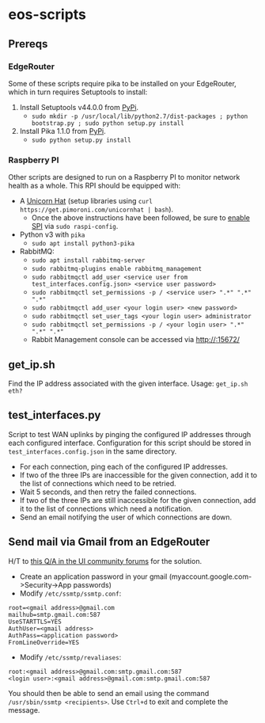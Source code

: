 # eos-scripts
## Prereqs
### EdgeRouter
Some of these scripts require pika to be installed on your EdgeRouter, which in turn requires Setuptools to install:
1. Install Setuptools v44.0.0 from [PyPi](https://pypi.org/project/setuptools/44.1.1/#files).
    * `sudo mkdir -p /usr/local/lib/python2.7/dist-packages ; python bootstrap.py ; sudo python setup.py install`
1. Install Pika 1.1.0 from [PyPi](https://pypi.org/project/pika/1.1.0/#files).
    * `sudo python setup.py install`

### Raspberry PI
Other scripts are designed to run on a Raspberry PI to monitor network health as a whole.
This RPI should be equipped with:
* A [Unicorn Hat](https://learn.pimoroni.com/article/getting-started-with-unicorn-hat) (setup libraries using `curl https://get.pimoroni.com/unicornhat | bash`).
    * Once the above instructions have been followed, be sure to [enable SPI](https://www.raspberrypi-spy.co.uk/2014/08/enabling-the-spi-interface-on-the-raspberry-pi/) via `sudo raspi-config`.
* Python v3 with `pika`
    * `sudo apt install python3-pika`
* RabbitMQ:
    * `sudo apt install rabbitmq-server`
    * `sudo rabbitmq-plugins enable rabbitmq_management`
    * `sudo rabbitmqctl add_user <service user from test_interfaces.config.json> <service user password>`
    * `sudo rabbitmqctl set_permissions -p / <service user> ".*" ".*" ".*"`
    * `sudo rabbitmqctl add_user <your login user> <new password>`
    * `sudo rabbitmqctl set_user_tags <your login user> administrator`
    * `sudo rabbitmqctl set_permissions -p / <your login user> ".*" ".*" ".*"`
    * Rabbit Management console can be accessed via [http://<RPI ip>:15672/](http://192.168.1.68:15672/)

## get_ip.sh
Find the IP address associated with the given interface. Usage:
    ```get_ip.sh eth?```

## test_interfaces.py
Script to test WAN uplinks by pinging the configured IP addresses through each configured interface.
Configuration for this script should be stored in `test_interfaces.config.json` in the same directory.
* For each connection, ping each of the configured IP addresses.
* If two of the three IPs are inaccessible for the given connection, add it to the list of connections which need to be retried.
* Wait 5 seconds, and then retry the failed connections.
* If two of the three IPs are still inaccessible for the given connection, add it to the list of connections which need a notification.
* Send an email notifying the user of which connections are down.

## Send mail via Gmail from an EdgeRouter
H/T to [this Q/A in the UI community forums](https://community.ui.com/questions/Email-Notification-from-EdgeRouter-for-IPs-offline-down/d96ba4ee-f139-476b-99ba-e8d7a06dbf49) for the solution.
* Create an application password in your gmail (myaccount.google.com->Security->App passwords)
* Modify `/etc/ssmtp/ssmtp.conf`:
```
root=<gmail address>@gmail.com
mailhub=smtp.gmail.com:587
UseSTARTTLS=YES
AuthUser=<gmail address>
AuthPass=<application password>
FromLineOverride=YES
```
* Modify `/etc/ssmtp/revaliases`:
```
root:<gmail address>@gmail.com:smtp.gmail.com:587
<login user>:<gmail address>@gmail.com:smtp.gmail.com:587
```

You should then be able to send an email using the command `/usr/sbin/ssmtp <recipients>`. Use `Ctrl+d` to exit and complete the message.
